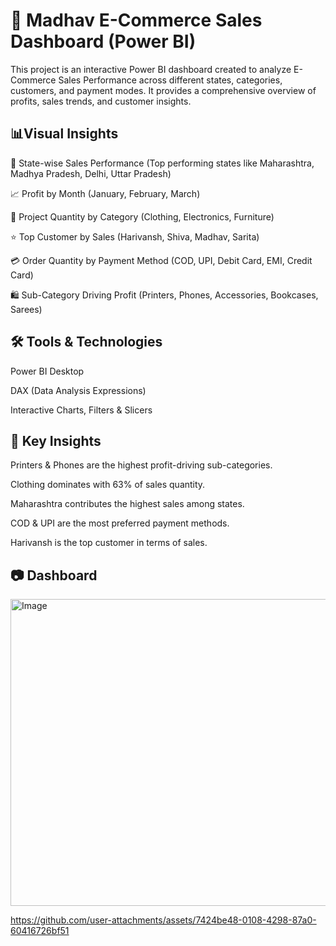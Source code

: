 # 🛒 Madhav E-Commerce Sales Dashboard (Power BI)

This project is an interactive Power BI dashboard created to analyze E-Commerce Sales Performance across different states, categories, customers, and payment modes. It provides a comprehensive overview of profits, sales trends, and customer insights.


## 📊Visual Insights

📍 State-wise Sales Performance (Top performing states like Maharashtra, Madhya Pradesh, Delhi, Uttar Pradesh)

📈 Profit by Month (January, February, March)

🎯 Project Quantity by Category (Clothing, Electronics, Furniture)

⭐ Top Customer by Sales (Harivansh, Shiva, Madhav, Sarita)

💳 Order Quantity by Payment Method (COD, UPI, Debit Card, EMI, Credit Card)

🛍️ Sub-Category Driving Profit (Printers, Phones, Accessories, Bookcases, Sarees)

## 🛠️ Tools & Technologies

Power BI Desktop

DAX (Data Analysis Expressions)

Interactive Charts, Filters & Slicers

## 📌 Key Insights

Printers & Phones are the highest profit-driving sub-categories.

Clothing dominates with 63% of sales quantity.

Maharashtra contributes the highest sales among states.

COD & UPI are the most preferred payment methods.

Harivansh is the top customer in terms of sales.

## 📷 Dashboard 
<img width="885" height="491" alt="Image" src="https://github.com/user-attachments/assets/bd13a1e4-536b-49f8-8d13-1d5ecb0aa9cc" />

https://github.com/user-attachments/assets/7424be48-0108-4298-87a0-60416726bf51

